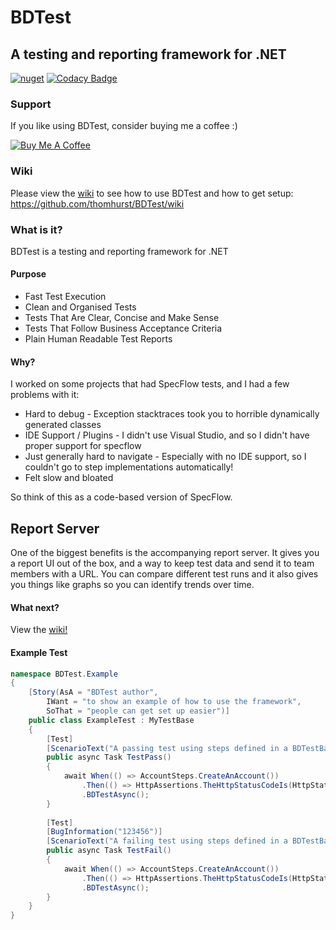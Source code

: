 # BDTest
## A testing and reporting framework for .NET

[![nuget](https://img.shields.io/nuget/v/BDTest.svg)](https://www.nuget.org/packages/BDTest/)
[![Codacy Badge](https://api.codacy.com/project/badge/Grade/976b0c6b323b43ef94334f503af9b737)](https://www.codacy.com/app/thomhurst/BDTest?utm_source=github.com&amp;utm_medium=referral&amp;utm_content=thomhurst/BDTest&amp;utm_campaign=Badge_Grade)

### Support

If you like using BDTest, consider buying me a coffee :)

<a href="https://www.buymeacoffee.com/tomhurst" target="_blank"><img src="https://www.buymeacoffee.com/assets/img/custom_images/orange_img.png" alt="Buy Me A Coffee" style="height: auto !important;width: auto !important;" ></a>

### Wiki

Please view the [wiki](https://github.com/thomhurst/BDTest/wiki) to see how to use BDTest and how to get setup: https://github.com/thomhurst/BDTest/wiki

### What is it?

BDTest is a testing and reporting framework for .NET

#### Purpose
- Fast Test Execution
- Clean and Organised Tests
- Tests That Are Clear, Concise and Make Sense
- Tests That Follow Business Acceptance Criteria
- Plain Human Readable Test Reports

#### Why?
I worked on some projects that had SpecFlow tests, and I had a few problems with it:

- Hard to debug - Exception stacktraces took you to horrible dynamically generated classes
- IDE Support / Plugins - I didn't use Visual Studio, and so I didn't have proper support for specflow  
- Just generally hard to navigate - Especially with no IDE support, so I couldn't go to step implementations automatically!
- Felt slow and bloated

So think of this as a code-based version of SpecFlow.

## Report Server
One of the biggest benefits is the accompanying report server. It gives you a report UI out of the box, and a way to keep test data and send it to team members with a URL. You can compare different test runs and it also gives you things like graphs so you can identify trends over time.

#### What next?

View the [wiki!](https://github.com/thomhurst/BDTest/wiki)

#### Example Test

```csharp
namespace BDTest.Example
{
    [Story(AsA = "BDTest author",
        IWant = "to show an example of how to use the framework",
        SoThat = "people can get set up easier")]
    public class ExampleTest : MyTestBase
    {
        [Test]
        [ScenarioText("A passing test using steps defined in a BDTestBase, with StoryText, ScenarioText and StepTexts")]
        public async Task TestPass()
        {
            await When(() => AccountSteps.CreateAnAccount())
                .Then(() => HttpAssertions.TheHttpStatusCodeIs(HttpStatusCode.NotFound))
                .BDTestAsync();
        }
        
        [Test]
        [BugInformation("123456")]
        [ScenarioText("A failing test using steps defined in a BDTestBase, with StoryText, ScenarioText and StepTexts")]
        public async Task TestFail()
        {
            await When(() => AccountSteps.CreateAnAccount())
                .Then(() => HttpAssertions.TheHttpStatusCodeIs(HttpStatusCode.OK))
                .BDTestAsync();
        }
    }
}
```
